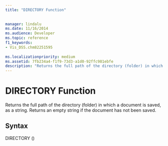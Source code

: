 ```yaml
---
title: "DIRECTORY Function"
 
 
manager: lindalu
ms.date: 11/16/2014
ms.audience: Developer
ms.topic: reference
f1_keywords:
- Vis_DSS.chm82251595
 
ms.localizationpriority: medium
ms.assetid: 7fb234a4-f1f9-73d3-a1d0-92ffc981ebfe
description: "Returns the full path of the directory (folder) in which a document is saved, as a string. Returns an empty string if the document has not been saved."
---
```


# DIRECTORY Function

Returns the full path of the directory (folder) in which a document is saved, as a string. Returns an empty string if the document has not been saved.
  
## Syntax

DIRECTORY ()
  

